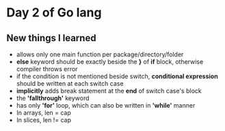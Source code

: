 # Day 2 of Go lang
## New things I learned
- allows only one main function per package/directory/folder
- **else** keyword should be exactly beside the **}** of **if** block, otherwise compiler throws error
- if the condition is not mentioned beside switch, **conditional expression** should be written at each switch case
- **implicitly** adds break statement at the **end** of switch case's block
- the **'fallthrough'** keyword
- has only **'for'** loop, which can also be written in **'while'** manner
- In arrays, len  = cap
- In slices, len != cap